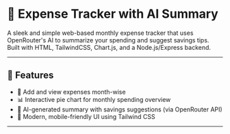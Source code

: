 # 💸 Expense Tracker with AI Summary

A sleek and simple web-based monthly expense tracker that uses OpenRouter's AI to summarize your spending and suggest savings tips. Built with HTML, TailwindCSS, Chart.js, and a Node.js/Express backend.

---

## 🚀 Features

- 📆 Add and view expenses month-wise
- 📊 Interactive pie chart for monthly spending overview
- 🤖 AI-generated summary with savings suggestions (via OpenRouter API)
- 🌙 Modern, mobile-friendly UI using Tailwind CSS

---


